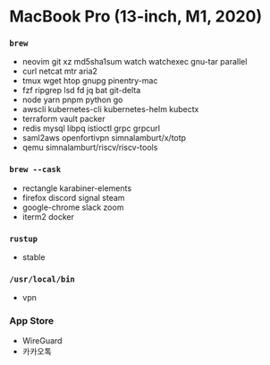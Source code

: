 MacBook Pro (13-inch, M1, 2020)
========

### `brew`
- neovim git xz md5sha1sum watch watchexec gnu-tar parallel
- curl netcat mtr aria2
- tmux wget htop gnupg pinentry-mac
- fzf ripgrep lsd fd jq bat git-delta
- node yarn pnpm python go
- awscli kubernetes-cli kubernetes-helm kubectx
- terraform vault packer
- redis mysql libpq istioctl grpc grpcurl
- saml2aws openfortivpn simnalamburt/x/totp
- qemu simnalamburt/riscv/riscv-tools

### `brew --cask`
- rectangle karabiner-elements
- firefox discord signal steam
- google-chrome slack zoom
- iterm2 docker

### `rustup`
- stable

### `/usr/local/bin`
- vpn

### App Store
- WireGuard
- 카카오톡
